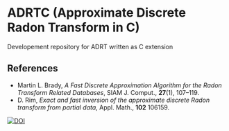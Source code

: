 # ADRTC (Approximate Discrete Radon Transform in C)

Developement repository for ADRT written as C extension

## References

* Martin L. Brady, *A Fast Discrete Approximation Algorithm for the Radon Transform Related Databases*, SIAM J. Comput., **27**(1), 107–119. 
* D. Rim, *Exact and fast inversion of the approximate discrete Radon transform
from partial data*, Appl. Math., **102** 106159. 

[![DOI](https://zenodo.org/badge/DOI/10.5281/zenodo.3706748.svg)](https://doi.org/10.5281/zenodo.3706748)
